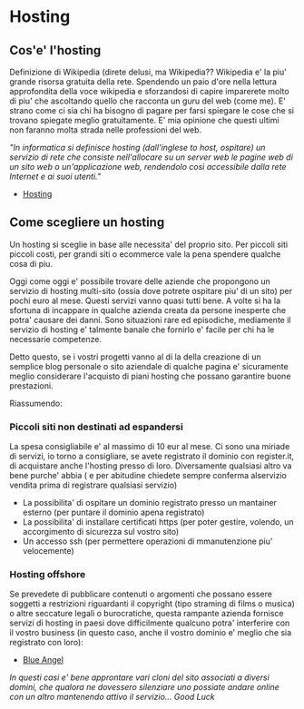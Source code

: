 # Hosting

## Cos'e' l'hosting

Definizione di Wikipedia (direte delusi, ma Wikipedia?? Wikipedia e' la piu' grande risorsa gratuita della rete. Spendendo un paio d'ore nella lettura approfondita della voce wikipedia e sforzandosi di capire imparerete molto di piu' che ascoltando quello che racconta un guru del web (come me). E' strano come ci sia chi ha bisogno di pagare per farsi spiegare le cose che si trovano spiegate meglio gratuitamente. E' mia opinione che questi ultimi non faranno molta strada nelle professioni del web.

_"In informatica si definisce hosting (dall'inglese to host, ospitare) un servizio di rete che consiste nell'allocare su un server web le pagine web di un sito web o un'applicazione web, rendendolo così accessibile dalla rete Internet e ai suoi utenti."_

* [Hosting](https://it.wikipedia.org/wiki/Hosting)

## Come scegliere un hosting

Un hosting si sceglie in base alle necessita' del proprio sito. Per piccoli siti piccoli costi, per grandi siti o ecommerce vale la pena spendere qualche cosa di piu.

Oggi come oggi e' possibile trovare delle aziende che propongono un servizio di hosting multi-sito (ossia dove potrete ospitare piu' di un sito) per pochi euro al mese. Questi servizi vanno quasi tutti bene. A volte si ha la sfortuna di incappare in qualche azienda creata da persone inesperte che potra' causare dei danni. Sono situazioni rare ed episodiche, mediamente il servizio di hosting e' talmente banale che fornirlo e' facile per chi ha le necessarie competenze.

Detto questo, se i vostri progetti vanno al di la della creazione di un semplice blog personale o sito aziendale di qualche pagina e' sicuramente meglio considerare l'acquisto di piani hosting che possano garantire buone prestazioni.

Riassumendo:

### Piccoli siti non destinati ad espandersi

La spesa consigliabile e' al massimo di 10 eur al mese. Ci sono una miriade di servizi, io torno a consigliare, se avete registrato il dominio con register.it, di acquistare anche l'hosting presso di loro. Diversamente qualsiasi altro va bene purche' abbia ( e per abitudine chiedete sempre conferma alservizio vendita prima di registrare qualsiasi servizio)

* La possibilita' di ospitare un dominio registrato presso un mantainer esterno (per puntare il dominio apena registrato)
* La possibilita' di installare certificati https (per poter gestire, volendo, un accorgimento di sicurezza sul vostro sito)
* Un accesso ssh (per permettere operazioni di mmanutenzione piu' velocemente)

### Hosting offshore

Se prevedete di pubblicare contenuti o argomenti che possano essere soggetti a restrizioni riguardanti il copyright (tipo straming di films o musica) o altre seccature legali o burocratiche, questa rampante azienda fornisce servizi di hosting in paesi dove difficilmente qualcuno potra' interferire con il vostro business (in questo caso, anche il vostro dominio e' meglio che sia registrato con loro):

* [Blue Angel](http://www.blueangelhost.com/shared.html)

_In questi casi e' bene approntare vari cloni del sito associati a diversi domini, che qualora ne dovessero silenziare uno possiate andare online con un altro mantenendo attivo il servizio... Good Luck_


